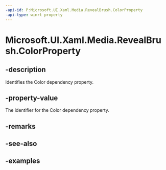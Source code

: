 ```yaml
---
-api-id: P:Microsoft.UI.Xaml.Media.RevealBrush.ColorProperty
-api-type: winrt property
---
```


<!-- Property syntax.
public DependencyProperty ColorProperty { get; }
-->

# Microsoft.UI.Xaml.Media.RevealBrush.ColorProperty

## -description

Identifies the Color dependency property.

## -property-value

The identifier for the Color dependency property.

## -remarks

## -see-also

## -examples

